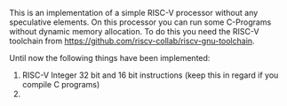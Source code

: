 This is an implementation of a simple RISC-V processor without any speculative elements. On this processor you can run some C-Programs without dynamic memory allocation. To do this
you need the RISC-V toolchain from https://github.com/riscv-collab/riscv-gnu-toolchain.

Until now the following things have been implemented:

1. RISC-V Integer 32 bit and 16 bit instructions (keep this in regard if you compile C programs)
2. 
